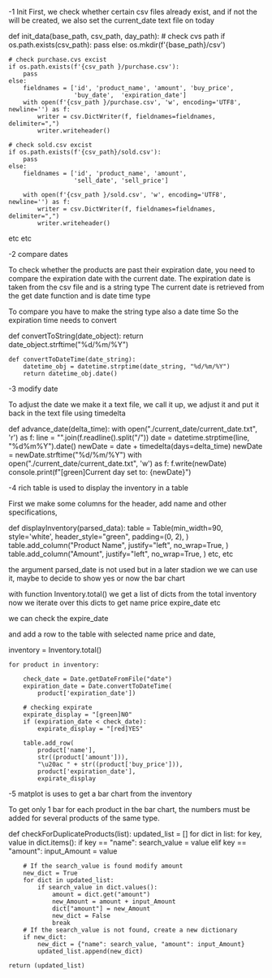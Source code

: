 
-1 Init
First, we check whether certain csv files already exist, and if not the will be created, we also set the current_date text file on today

def init_data(base_path, csv_path, day_path): # check cvs path
if os.path.exists(csv_path):
pass
else:
os.mkdir(f'{base_path}/csv')

    # check purchase.cvs excist
    if os.path.exists(f'{csv_path }/purchase.csv'):
        pass
    else:
        fieldnames = ['id', 'product_name', 'amount', 'buy_price',
                      'buy_date',  'expiration_date']
        with open(f'{csv_path }/purchase.csv', 'w', encoding='UTF8', newline='') as f:
            writer = csv.DictWriter(f, fieldnames=fieldnames, delimiter=",")
            writer.writeheader()

    # check sold.csv excist
    if os.path.exists(f'{csv_path}/sold.csv'):
        pass
    else:
        fieldnames = ['id', 'product_name', 'amount',
                      'sell_date', 'sell_price']

        with open(f'{csv_path }/sold.csv', 'w', encoding='UTF8', newline='') as f:
            writer = csv.DictWriter(f, fieldnames=fieldnames, delimiter=",")
            writer.writeheader()
etc etc



-2 compare dates

To check whether the products are past their expiration date, you need to compare the expiration date with the current date.
The expiration date is taken from the csv file and is a string type
The current date is retrieved from the get date function and is date time type

To compare you have to make the string type also a date time
So the expiration time needs to convert

def convertToString(date_object):
        return date_object.strftime("%d/%m/%Y")

    def convertToDateTime(date_string):
        datetime_obj = datetime.strptime(date_string, "%d/%m/%Y")
        return datetime_obj.date()


-3 modify date

To adjust the date we make it a text file, we call it up, we adjust it and put it back in the text file using timedelta

def advance_date(delta_time):
        with open("./current_date/current_date.txt", 'r') as f:
            line = "".join(f.readline().split("/"))
            date = datetime.strptime(line, "%d%m%Y").date()
            newDate = date + timedelta(days=delta_time)
            newDate = newDate.strftime("%d/%m/%Y")
            with open("./current_date/current_date.txt", 'w') as f:
                f.write(newDate)
            console.print(f"[green]Current day set to: {newDate}")


-4 rich table is used to display the inventory in a table

First we make some columns for the header, add name and other specifications,

def displayInventory(parsed_data):
    table = Table(min_width=90, style='white',
                  header_style="green",
                  padding=(0, 2),
                  )
    table.add_column("Product Name",
                     justify="left",
                     no_wrap=True,
                     )
    table.add_column("Amount",
                     justify="left",
                     no_wrap=True,
                     )
    etc, etc

the argument parsed_date is not used but in a later stadion we
we can use it, maybe to decide to show yes or now the bar chart


with function Inventory.total()
we get a list of dicts from the total inventory
now we iterate over this dicts to get name price expire_date etc

we can check the expire_date 

and add a row to the table with selected name price and date,

 inventory = Inventory.total()

    for product in inventory:

        check_date = Date.getDateFromFile("date")
        expiration_date = Date.convertToDateTime(
            product['expiration_date'])

        # checking expirate
        expirate_display = "[green]N0"
        if (expiration_date < check_date):
            expirate_display = "[red]YES"

        table.add_row(
            product['name'],
            str((product['amount'])),
            "\u20ac " + str((product['buy_price'])),
            product['expiration_date'],
            expirate_display


-5 matplot is uses to get a bar chart from the inventory

To get only 1 bar for each product in the bar chart, the numbers must be added for several products of the same type.

def checkForDuplicateProducts(list):
    updated_list = []
    for dict in list:
        for key, value in dict.items():
            if key == "name":
                search_value = value
            elif key == "amount":
                input_Amount = value

        # If the search_value is found modify amount
        new_dict = True
        for dict in updated_list:
            if search_value in dict.values():
                amount = dict.get("amount")
                new_Amount = amount + input_Amount
                dict["amount"] = new_Amount
                new_dict = False
                break
        # If the search_value is not found, create a new dictionary
        if new_dict:
            new_dict = {"name": search_value, "amount": input_Amount}
            updated_list.append(new_dict)

    return (updated_list)